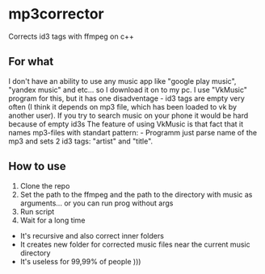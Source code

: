 # mp3corrector
Corrects id3 tags with ffmpeg on c++

## For what
I don't have an ability to use any music app like "google play music", "yandex music" and etc... so I download it on to my pc. I use "VkMusic" program for this, but it has one disadventage - id3 tags are empty very often (I think it depends on mp3 file, which has been loaded to vk by another user). If you try to search music on your phone it would be hard because of empty id3s
The feature of using VkMusic is that fact that it names mp3-files with standart pattern: <artist> - <song title>
Programm just parse name of the mp3 and sets 2 id3 tags: "artist" and "title".

## How to use
1) Clone the repo
2) Set the path to the ffmpeg and the path to the directory with music as arguments... or you can run prog without args
3) Run script
4) Wait for a long time

* It's recursive and also correct inner folders
* It creates new folder for corrected music files near the current music directory
* It's useless for 99,99% of people )))


